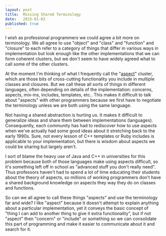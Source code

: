 ```yaml
---
layout: post
title:  Missing Shared Terminology
date:   2015-01-02
published: true
---
```


I wish as professional programmers we could agree a bit more on terminology. We all agree to use "object" and "class" and "function" and "closure" to each refer to a category of things that differ in various ways in implementation but look enough like the other implementations that we can form coherent clusters, but we don't seem to have widely agreed what to call some of the other clusters.

At the moment I'm thinking of what I frequently call the "[aspect](http://en.wikipedia.org/wiki/Aspect-oriented_programming)" cluster, which are those bits of cross-cutting functionality you include in multiple classes and closures. But we call these all sorts of things in different languages, often depending on details of the implementation: concerns, aspects, mix-ins, includes, templates, etc.. This makes it difficult to talk about "aspects" with other programmers because we first have to negotiate the terminology unless we are both using the same language.

Not having a shared abstraction is hurting us. It makes it difficult to generalize ideas and share them between implementations (languages). Consequently, each community has had to rediscover how to use aspects when we've actually had some good ideas about it stretching back to the early 1990s. Sure, not every lesson of C++ templates or Ruby includes is applicable to your implementation, but there is wisdom about aspects we could be sharing but largely aren't.

I sort of blame the heavy use of Java and C++ in universities for this problem because both of those languages make using aspects difficult, so it's something left off in school as "advanced stuff you don't really need". Thus professors haven't had to spend a lot of time educating their students about the theory of aspects, so millions of working programmers don't have a shared background knowledge on aspects they way they do on classes and functions.

So can we all agree to call these things "aspects" and use the terminology far and wide? I like "aspect" because it doesn't attempt to explain anything about a particular implementation, yet it conveys the basic concept of "thing I can add to another thing to give it extra functionality", but if not "aspect" then "concern" or "include" or something so we can consolidate this part of programming and make it easier to communicate about it and search for it.
